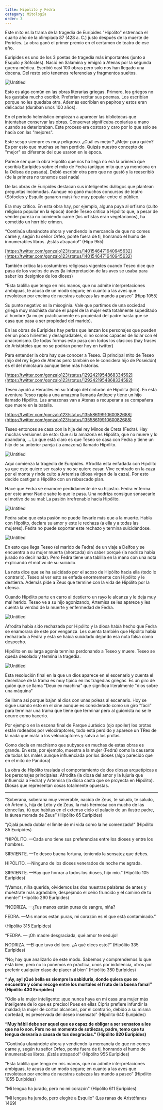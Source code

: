 ```yaml
---
title: Hipólito y Fedra
category: Mitología
order: 3
---
```


Este mito es la trama de la tragedia de Eurípides "Hipólito" estrenada el cuarto año de la olimpiada 87 (428 a. C.) justo después de la muerte de Pericles. La obra ganó el primer premio en el certamen de teatro de ese año.

Eurípides es uno de los 3 poetas de tragedia más importantes (junto a Esquilo y Sófocles). Nació en Salamina y emigró a Atenas por la segunda guerra médica. Escribió casi 100 obras pero solo nos han llegado una docena. Del resto solo tenemos referencias y fragmentos sueltos.

![Untitled]({{site.baseurl}}/images/Hipo%CC%81lito%201acaa39622354082b7e38c0c0386d6a4/Euripides_-_Buscar_con_Google.png)

Esto es algo común en las obras literarias griegas. Primero, los griegos no les gustaba mucho escribir. Preferían recitar sus poemas. Los escribían porque no les quedaba otra. Además escribían en papiros y estos eran delicados (duraban unos 100 años). 

En el periodo helenístico empiezan a aparecer las bibliotecas que intentaban conservar las obras. Conservar significaba copiarlas a mano cuando se deterioraban. Este proceso era costoso y caro por lo que solo se hacía con las "mejores".

Este sesgo siempre es muy peligroso. ¿Cuál es mejor? ¿Mejor para quién? Es por esto que muchas se han perdido. Quizás nuestro concepto de "mejor" es diferente del que usaron en le época.

Parece ser que la obra Hipólito que nos ha llega no era la primera que escribía Eurípides sobre el mito de Fedra (antiguo mito que ya menciona en la Odisea de pasada). Debió escribir otra pero que no gustó y la reescribió (de la primera no tenemos casi nada)

De las obras de Eurípides destacan sus inteligentes diálogos que plantean preguntas incómodas. Aunque no ganó muchos concursos de teatro (Sófocles y Esquilo ganaron más) fue muy popular entre el público. 

Era muy crítico. En esta obra hay, por ejemplo, alguna puya al orfismo (culto religioso popular en la época) donde Teseo crítica a Hipólito que, a pesar de vender pureza no comiendo carne (los orfistas eran vegetarianos), ha cometido un horrible crimen.

“Continúa ufanándote ahora y vendiendo la mercancía de que no comes carne y, según tu señor Orfeo, ponte fuera de ti, honrando el humo de innumerables libros. ¡Estás atrapado!” (Hipp 955)

[https://twitter.com/gonzalo123/status/1401546471640645632](https://twitter.com/gonzalo123/status/1401546471640645632)

También critica las costumbres religiosas vigentes cuando Teseo dice que pasa de los vuelos de aves (la interpretación de las aves se usaba para saber los designios de los dioses)

“Esta tablilla que tengo en mis manos, que no admite interpretaciones ambiguas, te acusa de un modo seguro; en cuanto a las aves que revolotean por encima de nuestras cabezas las mando a paseo” (Hipp 1055)

Su punto negativo es la misoginia. Vale que partimos de una sociedad griega muy machista donde el papel de la mujer está totalmente supeditado al hombre (la mujer prácticamente es propiedad del padre hasta que se casa que pasa a ser propiedad del marido).

En las obras de Eurípides hay perlas que lanzan los personajes que pueden ser un poco hirientes y desagradables, si no somos capaces de lidiar con el anacronismo. De todas formas esto pasa con todos los clásicos (hay frases de Aristóteles que no se podrían poner hoy en twitter)

Para entender la obra hay que conocer a Teseo. El principal mito de Teseo (hijo del rey Egeo de Atenas pero también se le considera hijo de Poseidón) es el del minotauro aunque tiene más historias.

[https://twitter.com/gonzalo123/status/1292421954868334592](https://twitter.com/gonzalo123/status/1292421954868334592)

Teseo ayudó a Heracles en su trabajo del cinturón de Hipólita (hilo). En esta aventura Teseo rapta a una amazona llamada Antíope y tiene un hijo llamado Hipólito. Las amazonas van a Atenas a recuperar a su compañera que muere en la batalla.

[https://twitter.com/gonzalo123/status/1355861991060082688](https://twitter.com/gonzalo123/status/1355861991060082688)

Teseo entonces se casa con la hija del rey Minos de Creta (Fedra). Hay muchas versiones de esto: Que si la amazona es Hipólita, que no muere y lo abandona, ... Lo que está claro es que Teseo se casa con Fedra y tiene un hijo de su anterior pareja (la amazona) llamado Hipólito.

![Untitled]({{site.baseurl}}/images/Hipo%CC%81lito%201acaa39622354082b7e38c0c0386d6a4/Teseo_y_Fedra___Miradas.png)

Aquí comienza la tragedia de Eurípides. Afrodita esta enfadada con Hipólito ya que este quiere ser casto y no se quiere casar. Vive centrado en la caza por el monte y rinde culto a Artemisa (diosa virgen de la caza). Por esto decide castigar a Hipólito con un rebuscado plan.

Hace que Fedra se enamore perdidamente de su hijastro. Fedra enferma por este amor Nadie sabe lo que le pasa. Una nodriza consigue sonsacarle el motivo de su mal: La pasión irrefrenable hacia Hipólito.

![Untitled]({{site.baseurl}}/images/Hipo%CC%81lito%201acaa39622354082b7e38c0c0386d6a4/Alexandre_Cabanel_Phedre_-_Fedra_-_Wikipedia__la_enciclopedia_libre.png)

Fedra sabe que esta pasión no puede llevarle más que a la muerte. Habla con Hipólito, declara su amor y este le rechaza (a ella y a todas las mujeres). Fedra no puede soportar este rechazo y termina suicidándose.

![Untitled]({{site.baseurl}}/images/Hipo%CC%81lito%201acaa39622354082b7e38c0c0386d6a4/El_mito_de_Fedra__Descubrir_la_Historia.png)

En esto que llega Teseo (el marido de Fedra) de un viaje a Delfos y se encuentra a su mujer muerta (ahorcada) sin saber porqué (la nodriza había jurado no decir nada). Pero Fedra tiene una tablilla en la mano con una nota explicando el motivo de su suicidio.

La nota dice que se ha suicidado por el acoso de Hipólito hacia ella (todo lo contrario). Teseo al ver esto se enfada enormemente con Hipólito y le destierra. Además pide a Zeus que termine con la vida de Hipólito por la ofensa.

Cuando Hipólito parte en carro al destierro un rayo le alcanza y le deja muy mal herido. Teseo ve a su hijo agonizando, Artemisa se les aparece y les cuenta la verdad de la muerte y enfermedad de Fedra.

![Untitled]({{site.baseurl}}/images/Hipo%CC%81lito%201acaa39622354082b7e38c0c0386d6a4/monstrous-sea-creature-terrifying-hippolytus-horses-rubens_jpg__682478_.png)

Afrodita había sido rechazada por Hipólito y la diosa había hecho que Fedra se enamorara de este por venganza. Les cuenta también que Hipólito había rechazado a Fedra y esta se había suicidado dejando esa nota falsa como despecho. 

Hipólito en su larga agonía termina perdonando a Teseo y muere. Teseo se queda desolado y termina la tragedia.

![Untitled]({{site.baseurl}}/images/Hipo%CC%81lito%201acaa39622354082b7e38c0c0386d6a4/Archivo_Sarcofago_13_di_fedra_e_ippolito_riutilizzato_per_beatrice_di_lotaringia__fine_II_sec____01_JPG_-_Wikipedia__la_enciclopedia_libre.png)

Esta resolución final en la que un dios aparece en el escenario y cuenta el desenlace de la trama es muy típico en las tragedias griegas. Es un giro de guión que se llama "Deux ex machina" que significa literalmente "dios sobre una máquina"

Se llama así porque bajan al dios con unas poleas al escenario. Hoy se sigue usando esto en el cine aunque es considerado como un giro "fácil" para terminar una trama que tiene que terminar pero al guionista no se le ocurre como hacerlo. 

Por ejemplo en la escena final de Parque Jurásico (ojo spoiler) los protas están rodeados por velociraptores, todo está perdido y aparece un TRex de la nada que mata a los velociraptores y salva a los protas.

Como decía en machismo que subyace en muchas de estas obras es grande. En esta, por ejemplo, muestra a la mujer (Fedra) como la causante de todos los males aunque influenciada por los dioses (algo parecido que en el mito de Pandora)

La obra de Hipólito traslada el comportamiento de dos diosas arquetípicas a los personajes principales: Afrodita (la diosa del amor y la lujuria que influencia a Fedra) y Artemisa (la diosa casta que se proyecta en Hipólito). Diosas que representan cosas totalmente opuestas.

---

“Soberana, soberana muy venerable, nacida de Zeus, te saludo, te saludo, oh Ártemis, hija de Leto y de Zeus, la más hermosa con mucho de las doncellas, tú que habitas en el extenso cielo el palacio de un ilustre padre, la áurea morada de Zeus” (Hipólito 65 Eurípides)

“¡Ojalá pueda doblar el límite de mi vida como la he comenzado!” (Hipólito 85 Eurípides)

“HIPÓLITO. —Cada uno tiene sus preferencias entre los dioses y entre los hombres.

SIRVIENTE. —Te deseo buena fortuna, teniendo la sensatez que debes.

HIPÓLITO. —Ninguno de los dioses venerados de noche me agrada.

SIRVIENTE. —Hay que honrar a todos los dioses, hijo mío.” (Hipólito 105 Eurípides)

“¡Vamos, niña querida, olvidemos las dos nuestras palabras de antes y muéstrate más agradable, despejando el ceño fruncido y el camino de tu mente!” (Hipólito 290 Eurípides)

“NODRIZA. —¿Tus manos están puras de sangre, niña?

FEDRA. —Mis manos están puras, mi corazón es el que está contaminado.”

(Hipólito 315 Eurípides)

“FEDRA. — ¡Oh madre desgraciada, qué amor te sedujo!

NODRIZA. —El que tuvo del toro. ¿A qué dices esto?” (Hipólito 335 Eurípides)

“No; hay que analizarlo de este modo. Sabemos y comprendemos lo que está bien, pero no lo ponemos en práctica, unos por indolencia, otros por preferir cualquier clase de placer al bien” (Hipólito 380 Eurípides)

**“¡Ay, ay! ¡Qué bella es siempre la sabiduría, donde quiera que se encuentre y cómo recoge entre los mortales el fruto de la buena fama!” (Hipólito 430 Eurípides)**

“Odio a la mujer inteligente: ¡que nunca haya en mi casa una mujer más inteligente de lo que es preciso! Pues en ellas Cipris prefiere infundir la maldad; la mujer de cortos alcances, por el contrario, debido a su misma cortedad, es preservada del deseo insensato” (Hipólito 640 Eurípides)

**“Muy hábil debe ser aquel que es capaz de obligar a ser sensatos a los que no lo son. Pero no es momento de sutilezas, padre, temo que tu lengua desvaría a causa de tus desgracias.” (Hipólito 920 Eurípides)**

“Continúa ufanándote ahora y vendiendo la mercancía de que no comes carne y, según tu señor Orfeo, ponte fuera de ti, honrando el humo de innumerables libros. ¡Estás atrapado!” (Hipólito 955 Eurípides)

“Esta tablilla que tengo en mis manos, que no admite interpretaciones ambiguas, te acusa de un modo seguro; en cuanto a las aves que revolotean por encima de nuestras cabezas las mando a paseo” (Hipólito 1055 Eurípides)

"Mi lengua ha jurado, pero no mi corazón" (Hipólito 611 Eurípides)

"Mi lengua ha jurado, pero elegiré a Esquilo" (Las ranas de Aristófanes 1469)
